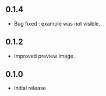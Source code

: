 ## 0.1.4

* Bug fixed : example was not visible.

## 0.1.2

* Improved preview image.

## 0.1.0

* Initial release
